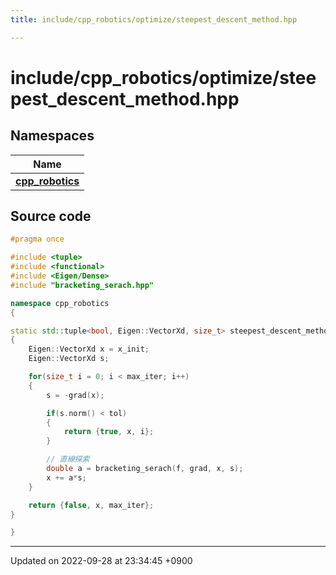 ```yaml
---
title: include/cpp_robotics/optimize/steepest_descent_method.hpp

---
```


# include/cpp_robotics/optimize/steepest_descent_method.hpp



## Namespaces

| Name           |
| -------------- |
| **[cpp_robotics](/cpp_robotics/doxybook/Namespaces/namespacecpp__robotics/)**  |




## Source code

```cpp
#pragma once

#include <tuple>
#include <functional>
#include <Eigen/Dense>
#include "bracketing_serach.hpp"

namespace cpp_robotics
{

static std::tuple<bool, Eigen::VectorXd, size_t> steepest_descent_method(std::function<double(const Eigen::VectorXd &)> f, std::function<Eigen::VectorXd(const Eigen::VectorXd &)> grad, Eigen::VectorXd x_init, const double tol = 1e-6, const size_t max_iter = 1000)
{
    Eigen::VectorXd x = x_init;
    Eigen::VectorXd s;

    for(size_t i = 0; i < max_iter; i++)
    {
        s = -grad(x);

        if(s.norm() < tol)
        {
            return {true, x, i};
        }

        // 直線探索
        double a = bracketing_serach(f, grad, x, s);
        x += a*s;
    }

    return {false, x, max_iter};
}

}
```


-------------------------------

Updated on 2022-09-28 at 23:34:45 +0900

